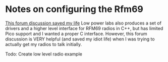 # Notes on configuring the Rfm69

[This forum discussion saved my life](https://lowpowerlab.com/forum/rf-range-antennas-rfm69-library/changing-the-rmf69hcw-configuration-and-back/)
Low power labs also produces a set of drivers and a higher level interface for RFM69 radios in C++, but has limited Pico support and I wanted a
proper C interface. However, this forum discussion is VERY helpful (and saved my idiot life) when I was trying to actually get my radios to talk
initially.

Todo: Create low level radio example
